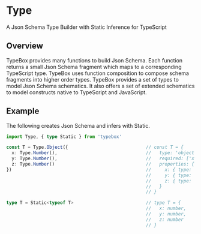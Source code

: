 # Type

A Json Schema Type Builder with Static Inference for TypeScript

## Overview

TypeBox provides many functions to build Json Schema. Each function returns a small Json Schema fragment which maps to a corresponding TypeScript type. TypeBox uses function composition to compose schema fragments into higher order types. TypeBox provides a set of types to model Json Schema schematics. It also offers a set of extended schematics to model constructs native to TypeScript and JavaScript.

## Example

The following creates Json Schema and infers with Static.

```typescript
import Type, { type Static } from 'typebox'

const T = Type.Object({                             // const T = {
  x: Type.Number(),                                 //   type: 'object',
  y: Type.Number(),                                 //   required: ['x', 'y', 'z'],
  z: Type.Number()                                  //   properties: {
})                                                  //     x: { type: 'number' },
                                                    //     y: { type: 'number' },
                                                    //     z: { type: 'number' }
                                                    //   }
                                                    // }

type T = Static<typeof T>                           // type T = {
                                                    //   x: number,
                                                    //   y: number,
                                                    //   z: number
                                                    // }
```
